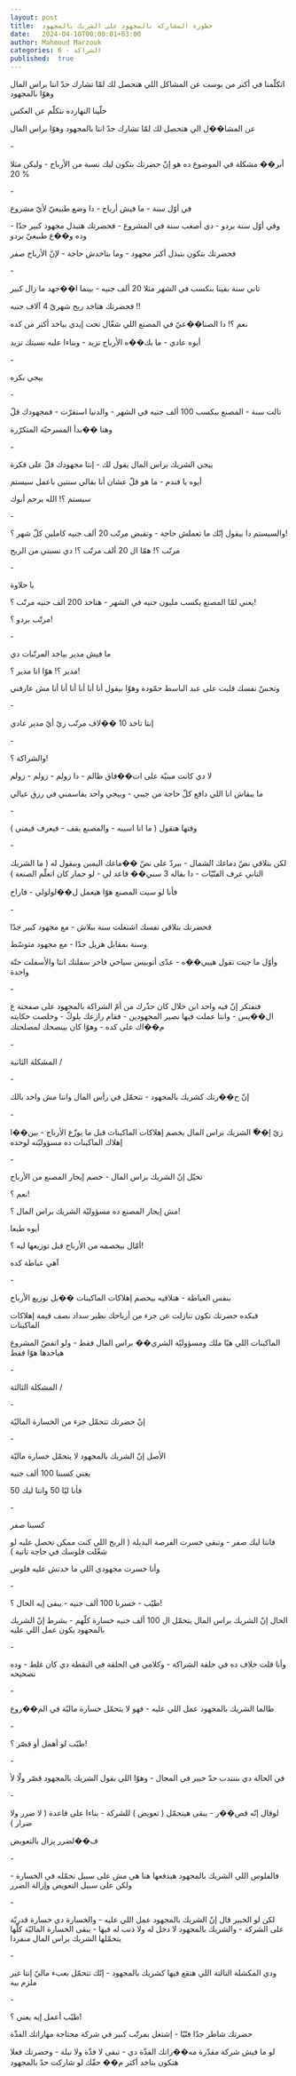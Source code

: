 ```yaml
---
layout: post
title:  خطورة المشاركة بالمجهود على الشريك بالمجهود
date:   2024-04-10T00:00:01+03:00
author: Mahmoud Marzouk
categories: 6 - الشراكة
published:  true
---
```

اتكلّمنا في أكتر من بوست عن المشاكل اللي هتحصل لك لمّا تشارك حدّ انتا براس
المال وهوّا بالمجهود

خلّينا النهارده نتكلّم عن العكس

عن المشا��ل الي هتحصل لك لمّا تشارك حدّ انتا بالمجهود وهوّا براس
المال

\-

أبر�� مشكلة في الموضوع ده هو إنّ حضرتك بتكون ليك نسبة من الأرباح - وليكن
مثلا 20 %

\-

في أوّل سنة - ما فيش أرباح - دا وضع طبيعيّ لأيّ مشروع

وفي أوّل سنة بردو - دي أصعب سنة في المشروع - فحضرتك هتبذل مجهود كبير
جدّا - وده و��ع طبيعيّ بردو

فحضرتك بتكون بتبذل أكبر مجهود - وما بتاخدش حاجة - لإنّ الأرباح
صفر

\-

تاني سنة بقينا بنكسب في الشهر مثلا 20 ألف جنيه - بينما ا��جهد ما زال
كبير

فحضرتك هتاخد ربح شهريّ 4 آلاف جنيه !!

نعم ؟! دا الصنا��عيّ في المصنع اللي شغّال تحت إيدي بياخد أكتر من
كده

أيوه عادي - ما بك��ه الأرباح تزيد - وبناءا عليه نسبتك تزيد

\-

ييجي بكره

\-

تالت سنة - المصنع بيكسب 100 ألف جنيه في الشهر - والدنيا استقرّت -
فمجهودك قلّ

وهنا ��بدأ المسرحيّة المتكرّرة

\-

ييجي الشريك براس المال يقول لك - إنتا مجهودك قلّ على فكرة

أيوه يا فندم - ما هو قلّ عشان أنا بقالي سنتين باعمل سيستم

سيستم ؟! الله يرحم أبوك

\-

والسيستم دا بيقول إنّك ما تعملش حاجة - وتقبض مرتّب 20 ألف جنيه كاملين كلّ
شهر ؟!

مرتّب ؟! همّا ال 20 ألف مرتّب ؟! دي نسبتي من الربح

\-

يا حلاوة

يعني لمّا المصنع يكسب مليون جنيه في الشهر - هتاخد 200 ألف جنيه مرتّب
؟!

مرتّب بردو ؟!

\-

ما فيش مدير بياخد المرتّبات دي

مدير ؟! هوّا انا مدير ؟!

وتحسّ نفسك قلبت على عبد الباسط حمّودة وهوّا بيقول أنا أنا أنا أنا أنا أنا
مش عارفني

\-

إنتا تاخد 10 ��لاف مرتّب زيّ أيّ مدير عادي

\-

والشراكة ؟!

لا دي كانت مبنيّة على ات��فاق ظالم - دا زولم - زولم - زولم

ما يبقاش انا اللي دافع كلّ حاجة من جيبي - وييجي واحد يقاسمني في رزق
عيالي

\-

وقتها هتقول ( ما انا اسيبه - والمصنع يقف - فيعرف قيمتي )

\-

لكن بتلاقي نصّ دماغك الشمال - بيردّ على نصّ ��ماغك اليمين وبيقول له ( ما
الشريك التاني عرف الفنّيّات - دا بقاله 3 سني�� قاعد لي - لو حمار كان اتعلّم
الصنعة )

فأنا لو سبت المصنع هوّا هيعمل ل��لولولي - فاراح

\-

فحضرتك بتلاقي نفسك اشتغلت سنة ببلاش - مع مجهود كبير جدّا

وسنة بمقابل هزيل جدّا - مع مجهود متوسّط

وأوّل ما جيت تقول هييي��ه - عدّى أتوبيس سياحي فاخر سفلتك انتا والأسفلت حتّة
واحدة

\-

فتفتكر إنّ فيه واحد ابن حلال كان حذّرك من أمّ الشراكة بالمجهود على صفحتة ع
ال��يس - وانتا عملت فيها نصير المجهودين - فقام رازعك بلوكّ - وخلصت حكايته
م��اك على كده - وهوّا كان بينصحك لمصلحتك

\-

المشكلة الثانية /

\-

إنّ ح��رتك كشريك بالمجهود - تتحمّل في رأس المال وانتا مش واخد
بالك

\-

زيّ إ��ّ الشريك براس المال يخصم إهلاكات الماكينات قبل ما يوزّع الأرباح -
بين��ا إهلاك الماكينات ده مسؤوليّته لوحده

\-

تخيّل إنّ الشريك براس المال - خصم إيجار المصنع من الأرباح

نعم ؟!

مش إيجار المصنع ده مسؤوليّة الشريك براس المال ؟!

أيوه طبعا

أمّال بيخصمه من الأرباح قبل توزيعها ليه ؟!

آهي عباطة كده

\-

بنفس العباطة - هتلاقيه بيخصم إهلاكات الماكينات ��بل توزيع
الأرباح

فبكده حضرتك تكون تنازلت عن جزء من أرباحك نظير سداد نصف قيمة إهلاكات
الماكينات

الماكينات اللي هيّا ملك ومسؤوليّة الشري�� براس المال فقط - ولو اتفضّ
المشروع هياخدها هوّا فقط

\-

المشكلة الثالثة /

\-

إنّ حضرتك تتحمّل جزء من الخسارة الماليّة

\-

الأصل إنّ الشريك بالمجهود لا يتحمّل خسارة ماليّة

يعني كسبنا 100 ألف جنيه

فأنا ليّا 50 وانتا ليك 50

\-

كسبنا صفر

فانتا ليك صفر - وتبقى خسرت الفرصة البديلة ( الربح اللي كنت ممكن تحصل
عليه لو شغّلت فلوسك في حاجة تانية )

وأنا خسرت مجهودي اللي ما خدتش عليه فلوس

\-

طيّب - خسرنا 100 ألف جنيه - يبقى إيه الحال ؟!

الحال إنّ الشريك براس المال يتحمّل ال 100 ألف جنيه خسارة كلّهم - بشرط إنّ
الشريك بالمجهود يكون عمل اللي عليه

\-

وأنا قلت خلاف ده في حلقة الشراكة - وكلامي في الحلقة في النقطة دي كان
غلط - وده تصحيحه

\-

طالما الشريك بالمجهود عمل اللي عليه - فهو لا يتحمّل خسارة ماليّة في
الم��روع

\-

طيّب لو أهمل أو قصّر ؟!

\-

في الحالة دي بننتدب حدّ خبير في المجال - وهوّا اللي يقول الشريك بالمجهود
قصّر ولّا لأ

\-

لوقال إنّه قص��ر - يبقى هيتحمّل ( تعويض ) للشركة - بناءا على قاعدة ( لا ضرر
ولا ضرار )

ف��لضرر يزال بالتعويض

\-

فالفلوس اللي الشريك بالمجهود هيدفعها هنا هي مش على سبيل تحمّله في
الخسارة - ولكن على سبيل التعويض وإزالة الضرر

\-

لكن لو الخبير قال إنّ الشريك بالمجهود عمل اللي عليه - والخسارة دي خسارة
قدريّة على الشركة - والشريك بالمجهود لا دخل له ولا ذنب له فيها - يبقى
الخسارة الماليّة كلّها يتحمّلها الشريك براس المال منفردا

\-

ودي المكشلة التالتة اللي هتقع فيها كشريك بالمجهود - إنّك تتحمّل بعبء ماليّ
إنتا غير ملزم بيه

\-

طيّب أعمل إيه يعني ؟!

حضرتك شاطر جدّا فنّيّا - إشتغل بمرتّب كبير في شركة محتاجة مهاراتك
الفذّة

لو ما فيش شركة مقدّرة مه��راتك الفذّة دي - تبقى لا فذّة ولا نيلة - وحضرتك
فعلا هتكون بتاخد أكتر م�� حقّك لو شاركت حدّ بالمجهود

